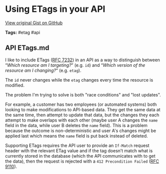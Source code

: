 # Using ETags in your API 

[View original Gist on GitHub](https://gist.github.com/Integralist/8061d6381b57d5316d2789feb4b829d1)

**Tags:** #etag #api

## API ETags.md

I like to include ETags ([RFC 7232](https://datatracker.ietf.org/doc/html/rfc7232#section-2.3)) in an API as a way to distinguish between “_Which resource am I targeting?_” (e.g. `id`) and “_Which version of the resource am I changing?_” (e.g. `etag`). 

The `id` never changes while the `etag` changes every time the resource is modified. 

The problem I'm trying to solve is both "race conditions" and "lost updates". 

For example, a customer has two employees (or automated systems) both looking to make modifications to API-based data. They get the same data at the same time, then attempt to update that data, but the changes they each attempt to make overlaps with each other (maybe user A changes the `name` field in the data, while user B deletes the `name` field). This is a problem because the outcome is non-deterministic and user A's changes might be applied last which means the `name` field is put back instead of deleted. 

Supporting ETags requires the API user to provide an `If-Match` request header with the relevant ETag value and if the tag doesn’t match what is currently stored in the database (which the API communicates with to get the data), then the request is rejected with a `412 Precondition Failed` ([RFC 9110](https://datatracker.ietf.org/doc/html/rfc9110#name-412-precondition-failed)).

